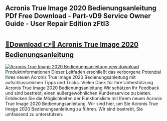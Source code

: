 ## Acronis True Image 2020 Bedienungsanleitung PDf Free Download - Part-vD9 Service Owner Guide - User Repair Edition zFtI3

# <h2><a href="http://df37h1e.blite.top/?on=Acronis+True+Image+2020+Bedienungsanleitung">🔗Download 👉🔴 Acronis True Image 2020 Bedienungsanleitung</a></h2>

[![Acronis True Image 2020 Bedienungsanleitung new download](https://i.imgur.com/lujVjoI.png)](http://df37h1e.blite.top/?on=Acronis+True+Image+2020+Bedienungsanleitung)
Produktinformationen Dieser Leitfaden erschließt das verborgene Potenzial Ihres neuen Acronis True Image 2020 Bedienungsanleitung mit aufschlussreichen Tipps und Tricks. Vielen Dank für Ihre Unterstützung Acronis True Image 2020 Bedienungsanleitung Wir schätzen Ihr Feedback und sind bestrebt, einen außergewöhnlichen Kundenservice zu bieten. Entdecken Sie die Möglichkeiten der Funktionsliste mit Ihrem neuen Acronis True Image 2020 Bedienungsanleitung. Wir sind hier, um Sie Acronis True Image 2020 Bedienungsanleitung zu führen. Wir sind bestrebt, Sie umfassend zu unterstützen.
